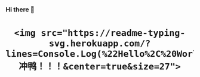 ### Hi there 👋

<h1 align="center">

    <img src="https://readme-typing-svg.herokuapp.com/?lines=Console.Log(%22Hello%2C%20World!%22);冲鸭！！！&center=true&size=27">
  </a>
</h1>
<!--
**eliaukjia/eliaukjia** is a ✨ _special_ ✨ repository because its `README.md` (this file) appears on your GitHub profile.

Here are some ideas to get you started:

- 🔭 I’m currently working on ...
- 🌱 I’m currently learning ...
- 👯 I’m looking to collaborate on ...
- 🤔 I’m looking for help with ...
- 💬 Ask me about ...
- 📫 How to reach me: ...
- 😄 Pronouns: ...
- ⚡ Fun fact: ...
-->
